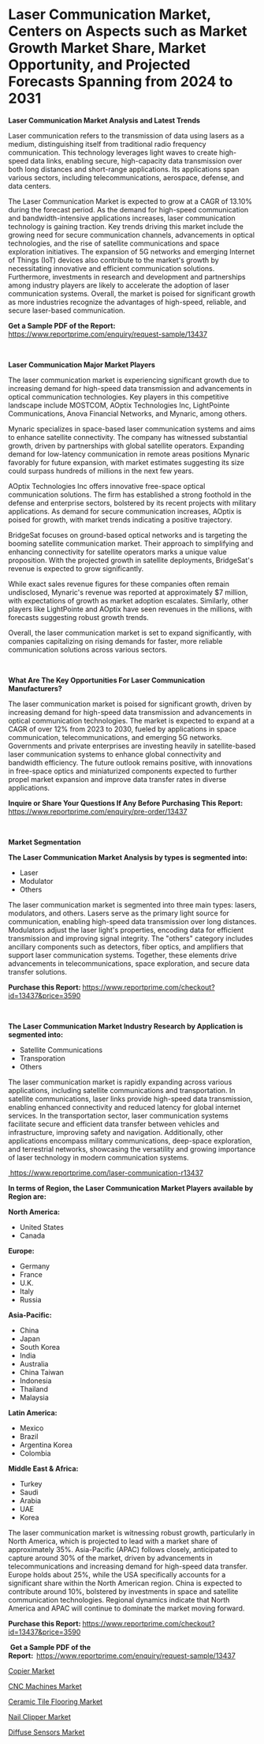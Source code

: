 <p><h1>Laser Communication Market, Centers on Aspects such as Market Growth Market Share, Market Opportunity, and Projected Forecasts Spanning from 2024 to 2031</h1></p><p><strong>Laser Communication Market Analysis and Latest Trends</strong></p>
<p><p>Laser communication refers to the transmission of data using lasers as a medium, distinguishing itself from traditional radio frequency communication. This technology leverages light waves to create high-speed data links, enabling secure, high-capacity data transmission over both long distances and short-range applications. Its applications span various sectors, including telecommunications, aerospace, defense, and data centers.</p><p>The Laser Communication Market is expected to grow at a CAGR of 13.10% during the forecast period. As the demand for high-speed communication and bandwidth-intensive applications increases, laser communication technology is gaining traction. Key trends driving this market include the growing need for secure communication channels, advancements in optical technologies, and the rise of satellite communications and space exploration initiatives. The expansion of 5G networks and emerging Internet of Things (IoT) devices also contribute to the market's growth by necessitating innovative and efficient communication solutions. Furthermore, investments in research and development and partnerships among industry players are likely to accelerate the adoption of laser communication systems. Overall, the market is poised for significant growth as more industries recognize the advantages of high-speed, reliable, and secure laser-based communication.</p></p>
<p><strong>Get a Sample PDF of the Report:&nbsp;</strong> <a href="https://www.reportprime.com/enquiry/request-sample/13437?utm_campaign=1845&utm_medium=2&utm_source=Github&utm_content=ia&utm_term=29112024&utm_id=laser-communication">https://www.reportprime.com/enquiry/request-sample/13437</a></p>
<p>&nbsp;</p>
<p><strong>Laser Communication Major Market Players</strong></p>
<p><p>The laser communication market is experiencing significant growth due to increasing demand for high-speed data transmission and advancements in optical communication technologies. Key players in this competitive landscape include MOSTCOM, AOptix Technologies Inc, LightPointe Communications, Anova Financial Networks, and Mynaric, among others.</p><p>Mynaric specializes in space-based laser communication systems and aims to enhance satellite connectivity. The company has witnessed substantial growth, driven by partnerships with global satellite operators. Expanding demand for low-latency communication in remote areas positions Mynaric favorably for future expansion, with market estimates suggesting its size could surpass hundreds of millions in the next few years.</p><p>AOptix Technologies Inc offers innovative free-space optical communication solutions. The firm has established a strong foothold in the defense and enterprise sectors, bolstered by its recent projects with military applications. As demand for secure communication increases, AOptix is poised for growth, with market trends indicating a positive trajectory.</p><p>BridgeSat focuses on ground-based optical networks and is targeting the booming satellite communication market. Their approach to simplifying and enhancing connectivity for satellite operators marks a unique value proposition. With the projected growth in satellite deployments, BridgeSat's revenue is expected to grow significantly.</p><p>While exact sales revenue figures for these companies often remain undisclosed, Mynaric's revenue was reported at approximately $7 million, with expectations of growth as market adoption escalates. Similarly, other players like LightPointe and AOptix have seen revenues in the millions, with forecasts suggesting robust growth trends.</p><p>Overall, the laser communication market is set to expand significantly, with companies capitalizing on rising demands for faster, more reliable communication solutions across various sectors.</p></p>
<p>&nbsp;</p>
<p><strong>What Are The Key Opportunities For Laser Communication Manufacturers?</strong></p>
<p><p>The laser communication market is poised for significant growth, driven by increasing demand for high-speed data transmission and advancements in optical communication technologies. The market is expected to expand at a CAGR of over 12% from 2023 to 2030, fueled by applications in space communication, telecommunications, and emerging 5G networks. Governments and private enterprises are investing heavily in satellite-based laser communication systems to enhance global connectivity and bandwidth efficiency. The future outlook remains positive, with innovations in free-space optics and miniaturized components expected to further propel market expansion and improve data transfer rates in diverse applications.</p></p>
<p><strong>Inquire or Share Your Questions If Any Before Purchasing This Report:</strong> <a href="https://www.reportprime.com/enquiry/pre-order/13437?utm_campaign=1845&utm_medium=2&utm_source=Github&utm_content=ia&utm_term=29112024&utm_id=laser-communication">https://www.reportprime.com/enquiry/pre-order/13437</a></p>
<p>&nbsp;</p>
<p><strong>Market Segmentation</strong></p>
<p><strong>The Laser Communication Market Analysis by types is segmented into:</strong></p>
<p><ul><li>Laser</li><li>Modulator</li><li>Others</li></ul></p>
<p><p>The laser communication market is segmented into three main types: lasers, modulators, and others. Lasers serve as the primary light source for communication, enabling high-speed data transmission over long distances. Modulators adjust the laser light's properties, encoding data for efficient transmission and improving signal integrity. The "others" category includes ancillary components such as detectors, fiber optics, and amplifiers that support laser communication systems. Together, these elements drive advancements in telecommunications, space exploration, and secure data transfer solutions.</p></p>
<p><strong>Purchase this Report:&nbsp;</strong><a href="https://www.reportprime.com/checkout?id=13437&price=3590&utm_campaign=1845&utm_medium=2&utm_source=Github&utm_content=ia&utm_term=29112024&utm_id=laser-communication">https://www.reportprime.com/checkout?id=13437&price=3590</a></p>
<p>&nbsp;</p>
<p><strong>The Laser Communication Market Industry Research by Application is segmented into:</strong></p>
<p><ul><li>Satellite Communications</li><li>Transporation</li><li>Others</li></ul></p>
<p><p>The laser communication market is rapidly expanding across various applications, including satellite communications and transportation. In satellite communications, laser links provide high-speed data transmission, enabling enhanced connectivity and reduced latency for global internet services. In the transportation sector, laser communication systems facilitate secure and efficient data transfer between vehicles and infrastructure, improving safety and navigation. Additionally, other applications encompass military communications, deep-space exploration, and terrestrial networks, showcasing the versatility and growing importance of laser technology in modern communication systems.</p></p>
<p><a href="https://www.reportprime.com/laser-communication-r13437?utm_campaign=1845&utm_medium=2&utm_source=Github&utm_content=ia&utm_term=29112024&utm_id=laser-communication">&nbsp;https://www.reportprime.com/laser-communication-r13437</a></p>
<p><strong>In terms of Region, the Laser Communication Market Players available by Region are:</strong></p>
<p>
    <p> <strong> North America: </strong>
        <ul>
            <li>United States</li>
            <li>Canada</li>
        </ul>
        </p> 
    <p> <strong> Europe: </strong>
        <ul>
            <li>Germany</li>
            <li>France</li>
            <li>U.K.</li>
            <li>Italy</li>
            <li>Russia</li>
        </ul>
        </p> 
    <p> <strong> Asia-Pacific: </strong>
        <ul>
            <li>China</li>
            <li>Japan</li>
            <li>South Korea</li>
            <li>India</li>
            <li>Australia</li>
            <li>China Taiwan</li>
            <li>Indonesia</li>
            <li>Thailand</li>
            <li>Malaysia</li>
        </ul>
        </p> 
    <p> <strong> Latin America: </strong>
        <ul>
            <li>Mexico</li>
            <li>Brazil</li>
            <li>Argentina Korea</li>
            <li>Colombia</li>
        </ul>
        </p> 
    <p> <strong> Middle East & Africa: </strong>
        <ul>
            <li>Turkey</li>
            <li>Saudi</li>
            <li>Arabia</li>
            <li>UAE</li>
            <li>Korea</li>
        </ul>
    </p>
    </p>
<p><p>The laser communication market is witnessing robust growth, particularly in North America, which is projected to lead with a market share of approximately 35%. Asia-Pacific (APAC) follows closely, anticipated to capture around 30% of the market, driven by advancements in telecommunications and increasing demand for high-speed data transfer. Europe holds about 25%, while the USA specifically accounts for a significant share within the North American region. China is expected to contribute around 10%, bolstered by investments in space and satellite communication technologies. Regional dynamics indicate that North America and APAC will continue to dominate the market moving forward.</p></p>
<p><strong>Purchase this Report: </strong><a href="https://www.reportprime.com/checkout?id=13437&price=3590&utm_campaign=1845&utm_medium=2&utm_source=Github&utm_content=ia&utm_term=29112024&utm_id=laser-communication">https://www.reportprime.com/checkout?id=13437&price=3590</a></p>
<p>&nbsp;<strong>Get a Sample PDF of the Report:&nbsp;&nbsp;</strong><a href="https://www.reportprime.com/enquiry/request-sample/13437?utm_campaign=1845&utm_medium=2&utm_source=Github&utm_content=ia&utm_term=29112024&utm_id=laser-communication">https://www.reportprime.com/enquiry/request-sample/13437</a></p>
<p><strong></strong></p>
<p><p><a href="https://www.linkedin.com/pulse/copier-market-size-share-analysis-growth-trends-forecasts-hwa0e?utm_campaign=1845&utm_medium=2&utm_source=Github&utm_content=ia&utm_term=29112024&utm_id=laser-communication">Copier Market</a></p><p><a href="https://issuu.com/reportprime-2/docs/cnc-machines-market-size-2030.pptx?utm_campaign=1845&utm_medium=2&utm_source=Github&utm_content=ia&utm_term=29112024&utm_id=laser-communication">CNC Machines Market</a></p><p><a href="https://www.linkedin.com/pulse/insights-ceramic-tile-flooring-market-size-which-expanding-ft7nc?utm_campaign=1845&utm_medium=2&utm_source=Github&utm_content=ia&utm_term=29112024&utm_id=laser-communication">Ceramic Tile Flooring Market</a></p><p><a href="https://issuu.com/reportprime-2/docs/nail-clipper-market-size-2030.pptx?utm_campaign=1845&utm_medium=2&utm_source=Github&utm_content=ia&utm_term=29112024&utm_id=laser-communication">Nail Clipper Market</a></p><p><a href="https://www.linkedin.com/pulse/diffuse-sensors-market-segmentation-in-depth-analysis-k4j4e?utm_campaign=1845&utm_medium=2&utm_source=Github&utm_content=ia&utm_term=29112024&utm_id=laser-communication">Diffuse Sensors Market</a></p></p>